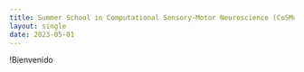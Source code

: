 ```yaml
---
title: Summer School in Computational Sensory-Motor Neuroscience (CoSMo)
layout: single
date: 2023-05-01
---
```


!Bienvenido